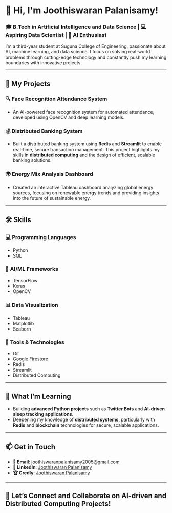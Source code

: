 # 👋 Hi, I'm Joothiswaran Palanisamy!

### 🎓 B.Tech in Artificial Intelligence and Data Science | 💻 Aspiring Data Scientist | 🤖 AI Enthusiast

I’m a third-year student at Suguna College of Engineering, passionate about AI, machine learning, and data science. I focus on solving real-world problems through cutting-edge technology and constantly push my learning boundaries with innovative projects.

---

## 🚀 My Projects

### 🔍 **Face Recognition Attendance System**
- An AI-powered face recognition system for automated attendance, developed using OpenCV and deep learning models.

### 💰 **Distributed Banking System**
- Built a distributed banking system using **Redis** and **Streamlit** to enable real-time, secure transaction management. This project highlights my skills in **distributed computing** and the design of efficient, scalable banking solutions.


### 🌍 **Energy Mix Analysis Dashboard**
- Created an interactive Tableau dashboard analyzing global energy sources, focusing on renewable energy trends and providing insights into the future of sustainable energy.

---

## 🛠️ Skills

### 💻 **Programming Languages**
- Python
- SQL

### 🧠 **AI/ML Frameworks**
- TensorFlow
- Keras
- OpenCV

### 📊 **Data Visualization**
- Tableau
- Matplotlib
- Seaborn

### 🔧 **Tools & Technologies**
- Git
- Google Firestore
- Redis
- Streamlit
- Distributed Computing

---

## 🌱 What I’m Learning

- Building **advanced Python projects** such as **Twitter Bots** and **AI-driven sleep tracking applications**.
- Deepening my knowledge of **distributed systems**, particularly with **Redis** and **blockchain** technologies for secure, scalable applications.

---

## 📫 Get in Touch

- **📧 Email**: [joothiswaranpalanisamy2005@gmail.com](mailto:joothiswaranpalanisamy2005@gmail.com)
- **🔗 LinkedIn**: [Joothiswaran Palanisamy](https://www.linkedin.com/in/joothiswaran-palanisamy/)
- **🏆 Credly**: [Joothiswaran Palanisamy](https://www.credly.com/users/joothiswaran-palanisamy)

---

## 🚀 Let’s Connect and Collaborate on AI-driven and Distributed Computing Projects!
